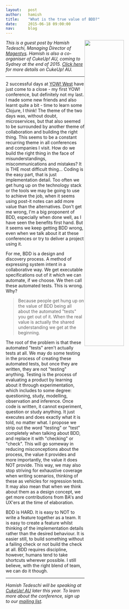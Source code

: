 ```yaml
---
layout:   post
author:   hamish
title:    "What is the true value of BDD?"
date:     2015-06-18 09:00:00
nav:      blog
---
```


<img src="{{ site.url }}/images/blog/hamish.jpg" style="float:right; width:50%">


*This is a guest post by Hamish Tedeschi, Managing Director of [Magentys](http://magentys.io/). Hamish is also a co-organiser of CukeUp! AU, coming to Sydney at the end of 2015. [Click here](https://cucumber.io/events/cukeup-australia-2015) for more details on CukeUp! AU.*
***

2 successful days at [YOW! West](http://west.yowconference.com.au/) have just come to a close - my first YOW! conference, but definitely not my last. I made some new friends and also learnt quite a bit - time to learn some Clojure, I think! The theme of the two days was, without doubt, microservices, but that also seemed to be surrounded by another theme of collaboration and building the right thing. This seems to be a constant recurring theme in all conferences and companies I visit. How do we build the right thing in the face of misunderstandings, miscommunications and mistakes? It is THE most difficult thing... Coding is the easy part, that is just implementation detail. Too often we get hung up on the technology stack or the tools we may be going to use to achieve the job, when it seems using post-it notes can add more value than the alternatives. Don't get me wrong, I'm a big proponent of BDD, especially when done well, as I have seen the benefits first hand. But it seems we keep getting BDD wrong, even when we talk about it at these conferences or try to deliver a project using it.



For me, BDD is a design and discovery process. A method of expressing system intent in a collaborative way. We get executable specifications out of it which we can automate, if we choose. We then call these automated tests. This is wrong. Why? 

> Because people get hung up on the value of BDD being all about the automated "tests" you get out of it. When the real value is actually the shared understanding we get at the beginning.

 The root of the problem is that these automated "tests" aren't actually tests at all. We may do some testing in the process of creating these automated tests, but once they are written, they are not "testing" anything. Testing is the process of evaluating a product by learning about it through experimentation, which includes to some degree: questioning, study, modelling, observation and inference. Once code is written, it cannot experiment, question or study anything. It just executes and does exactly what it is told, no matter what. I propose we strip out the word "testing" or "test" completely when talking about BDD, and replace it with "checking" or "check". This will go someway in reducing misconceptions about the process, the value it provides and more importantly, the value it does NOT provide. This way, we may also stop striving for exhaustive coverage when writing scenarios, thinking of these as vehicles for regression tests. It may also mean that when we think about them as a design concept, we get more contributions from BA's and UX'ers at the time of elaboration.

BDD is HARD. It is easy to NOT to write a feature together as a team. It is easy to create a feature whilst thinking of the implementation details rather than the desired behaviour. It is easier still, to build something without a failing check or not build the check at all. BDD requires discipline, however, humans tend to take shortcuts wherever possible. I still believe, with the right blend of team, we can do it though.
***

*Hamish Tedeschi will be speaking at [CukeUp! AU](https://cucumber.io/events/cukeup-australia-2015) later this year. To learn more about the conference, sign up to our [mailing list](https://cucumber.io/events/cukeup-australia-2015).*
